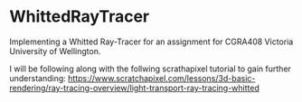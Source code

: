 # WhittedRayTracer

Implementing a Whitted Ray-Tracer for an assignment for CGRA408 Victoria University of Wellington.

I will be following along with the follwing scrathapixel tutorial to gain further understanding: https://www.scratchapixel.com/lessons/3d-basic-rendering/ray-tracing-overview/light-transport-ray-tracing-whitted
